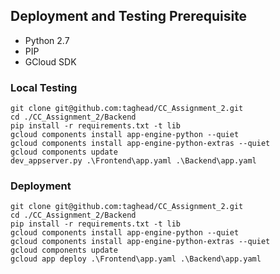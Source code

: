 


## Deployment and Testing Prerequisite
- Python 2.7
- PIP
- GCloud SDK

### Local Testing
```shell
git clone git@github.com:taghead/CC_Assignment_2.git
cd ./CC_Assignment_2/Backend
pip install -r requirements.txt -t lib
gcloud components install app-engine-python --quiet
gcloud components install app-engine-python-extras --quiet
gcloud components update
dev_appserver.py .\Frontend\app.yaml .\Backend\app.yaml
```

### Deployment
```shell
git clone git@github.com:taghead/CC_Assignment_2.git
cd ./CC_Assignment_2/Backend
pip install -r requirements.txt -t lib
gcloud components install app-engine-python --quiet
gcloud components install app-engine-python-extras --quiet
gcloud components update
gcloud app deploy .\Frontend\app.yaml .\Backend\app.yaml
```
